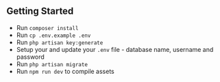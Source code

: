 ## Getting Started

- Run `composer install`
- Run `cp .env.example .env`
- Run `php artisan key:generate`
- Setup your and update your `.env` file - database name, username and password
- Run `php artisan migrate`
- Run `npm run dev` to compile assets
